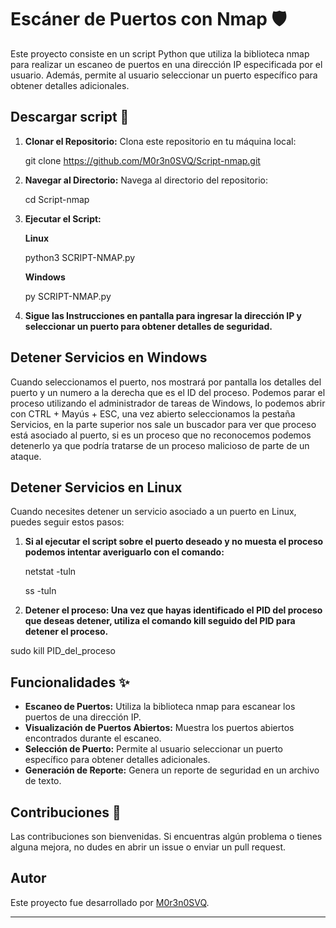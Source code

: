 # Escáner de Puertos con Nmap 🛡️

Este proyecto consiste en un script Python que utiliza la biblioteca nmap para realizar un escaneo de puertos en una dirección IP especificada por el usuario. Además, permite al usuario seleccionar un puerto específico para obtener detalles adicionales.

## Descargar script 🚀

1. **Clonar el Repositorio:** Clona este repositorio en tu máquina local:

    git clone https://github.com/M0r3n0SVQ/Script-nmap.git

2. **Navegar al Directorio:** Navega al directorio del repositorio:

    cd Script-nmap

3. **Ejecutar el Script:**

   **Linux**
   
   python3 SCRIPT-NMAP.py

   **Windows**
   
   py SCRIPT-NMAP.py

4. **Sigue las Instrucciones en pantalla para ingresar la dirección IP y seleccionar un puerto para obtener detalles de seguridad.**

## Detener Servicios en Windows

Cuando seleccionamos el puerto, nos mostrará por pantalla los detalles del puerto y un numero a la derecha que es el ID del proceso.
Podemos parar el proceso utilizando el administrador de tareas de Windows, lo podemos abrir con CTRL + Mayús + ESC, una vez abierto seleccionamos la pestaña Servicios, en la parte superior nos sale un buscador para ver que proceso está asociado al puerto, si es un proceso que no reconocemos podemos detenerlo ya que
podría tratarse de un proceso malicioso de parte de un ataque.

## Detener Servicios en Linux

Cuando necesites detener un servicio asociado a un puerto en Linux, puedes seguir estos pasos:


1. **Si al ejecutar el script sobre el puerto deseado y no muesta el proceso podemos intentar averiguarlo con el comando:**
   
   netstat -tuln
   
   ss -tuln

2. **Detener el proceso: Una vez que hayas identificado el PID del proceso que deseas detener, utiliza el comando kill seguido del PID para detener el proceso.**

sudo kill PID_del_proceso

## Funcionalidades ✨

- **Escaneo de Puertos:** Utiliza la biblioteca nmap para escanear los puertos de una dirección IP.
- **Visualización de Puertos Abiertos:** Muestra los puertos abiertos encontrados durante el escaneo.
- **Selección de Puerto:** Permite al usuario seleccionar un puerto específico para obtener detalles adicionales.
- **Generación de Reporte:** Genera un reporte de seguridad en un archivo de texto.

## Contribuciones 🤝

Las contribuciones son bienvenidas. Si encuentras algún problema o tienes alguna mejora, no dudes en abrir un issue o enviar un pull request.

## Autor

Este proyecto fue desarrollado por [M0r3n0SVQ](https://github.com/M0r3n0SVQ).

---

